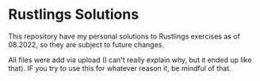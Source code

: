 # Rustlings Solutions
This repository have my personal solutions to Rustlings exercises as of 08.2022, so they are subject to future changes. 

All files were add via upload (I can't really explain why, but it ended up like that). IF you try to use this for whatever reason it, be mindful of that.
